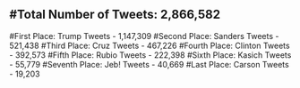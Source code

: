 #Total Number of Tweets: 2,866,582 
---
#First Place: Trump Tweets - 1,147,309
#Second Place: Sanders Tweets - 521,438
#Third Place: Cruz Tweets - 467,226
#Fourth Place: Clinton Tweets - 392,573
#Fifth Place: Rubio Tweets - 222,398
#Sixth Place: Kasich Tweets - 55,779
#Seventh Place: Jeb! Tweets - 40,669
#Last Place: Carson Tweets - 19,203
